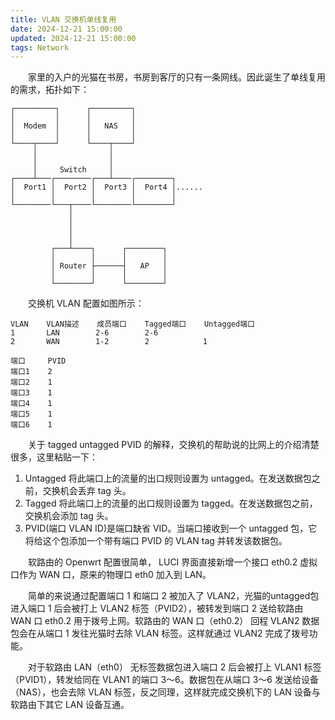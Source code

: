 ```yaml
---
title: VLAN 交换机单线复用
date: 2024-12-21 15:00:00
updated: 2024-12-21 15:00:00
tags: Network
---
```

&emsp;&emsp;家里的入户的光猫在书房，书房到客厅的只有一条网线。因此诞生了单线复用的需求，拓扑如下：
<!-- more -->
```
┌─────────┐      ┌─────────┐               
│         │      │         │               
│  Modem  │      │   NAS   │               
│         │      │         │               
└────┬────┘      └────┬────┘               
     │                │                    
     │                │                    
     │     Switch     │                    
┌────┴───┌────────┌───┴────┌────────┐      
│  Port1 │  Port2 │  Port3 │  Port4 │......
│        │        │        │        │      
└────────└───┬────└────────└────────┘      
             │                             
             │                             
             │                             
             │                             
         ┌───┴────┐      ┌────────┐        
         │        │      │        │        
         │ Router ├──────┤   AP   │        
         │        │      │        │        
         └────────┘      └────────┘        
```
&emsp;&emsp;交换机 VLAN 配置如图所示：
```
VLAN    VLAN描述    成员端口    Tagged端口    Untagged端口
1       LAN        2-6        2-6	
2       WAN        1-2        2            1	

端口     PVID
端口1    2
端口2    1
端口3    1
端口4    1
端口5    1
端口6    1
```

&emsp;&emsp;关于 tagged untagged PVID 的解释，交换机的帮助说的比网上的介绍清楚很多，这里粘贴一下：

1. Untagged 将此端口上的流量的出口规则设置为 untagged。在发送数据包之前，交换机会丢弃 tag 头。
2. Tagged 将此端口上的流量的出口规则设置为 tagged。在发送数据包之前，交换机会添加 tag 头。
3. PVID(端口 VLAN ID)是端口缺省 VID。当端口接收到一个 untagged 包，它将给这个包添加一个带有端口 PVID 的 VLAN tag 并转发该数据包。

&emsp;&emsp;软路由的 Openwrt 配置很简单， LUCI 界面直接新增一个接口 eth0.2 虚拟口作为 WAN 口，原来的物理口 eth0 加入到 LAN。

&emsp;&emsp;简单的来说通过配置端口 1 和端口 2 被加入了 VLAN2，光猫的untagged包进入端口 1 后会被打上 VLAN2 标签（PVID2），被转发到端口 2 送给软路由 WAN 口 eth0.2 用于拨号上网。软路由的 WAN 口（eth0.2） 回程 VLAN2 数据包会在从端口 1 发往光猫时去除 VLAN 标签。这样就通过 VLAN2 完成了拨号功能。

&emsp;&emsp;对于软路由 LAN（eth0） 无标签数据包进入端口 2 后会被打上 VLAN1 标签（PVID1），转发给同在 VLAN1 的端口 3～6。数据包在从端口 3～6 发送给设备（NAS），也会去除 VLAN 标签，反之同理，这样就完成交换机下的 LAN 设备与软路由下其它 LAN 设备互通。
